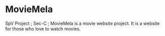 # MovieMela
SpV Project ; 
Sec-C ; 
MovieMela is a movie website project. It is a website for those who love to watch movies.
